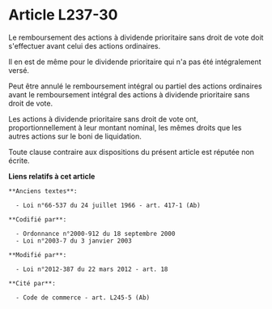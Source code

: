 # Article L237-30

Le remboursement des actions à dividende prioritaire sans droit de vote doit s'effectuer avant celui des actions ordinaires.

Il en est de même pour le dividende prioritaire qui n'a pas été intégralement versé.

Peut être annulé le remboursement intégral ou partiel des actions ordinaires avant le remboursement intégral des actions à
dividende prioritaire sans droit de vote.

Les actions à dividende prioritaire sans droit de vote ont, proportionnellement à leur montant nominal, les mêmes droits que
les autres actions sur le boni de liquidation.

Toute clause contraire aux dispositions du présent article est réputée non écrite.

**Liens relatifs à cet article**

	**Anciens textes**:

	  - Loi n°66-537 du 24 juillet 1966 - art. 417-1 (Ab)

	**Codifié par**:

	  - Ordonnance n°2000-912 du 18 septembre 2000
	  - Loi n°2003-7 du 3 janvier 2003

	**Modifié par**:

	  - Loi n°2012-387 du 22 mars 2012 - art. 18

	**Cité par**:

	  - Code de commerce - art. L245-5 (Ab)
